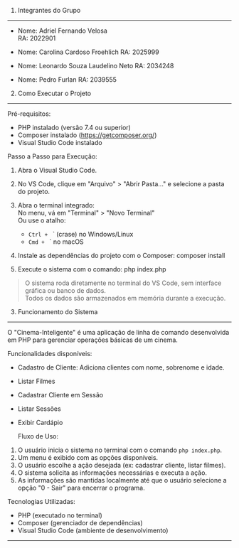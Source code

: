 1. Integrantes do Grupo
------------------------
- Nome: Adriel Fernando Velosa  
  RA: 2022901

- Nome: Carolina Cardoso Froehlich 
  RA: 2025999

- Nome: Leonardo Souza Laudelino Neto
  RA: 2034248

- Nome: Pedro Furlan
  RA: 2039555

2. Como Executar o Projeto
---------------------------
  Pré-requisitos:
- PHP instalado (versão 7.4 ou superior)
- Composer instalado (https://getcomposer.org/)
- Visual Studio Code instalado

Passo a Passo para Execução:

1. Abra o Visual Studio Code.

2. No VS Code, clique em "Arquivo" > "Abrir Pasta..." e selecione a pasta do projeto.

3. Abra o terminal integrado:  
   No menu, vá em "Terminal" > "Novo Terminal"  
   Ou use o atalho:
   - `Ctrl + ` ` (crase) no Windows/Linux
   - `Cmd + ` ` no macOS


4. Instale as dependências do projeto com o Composer:
   composer install

5. Execute o sistema com o comando:
   php index.php


> O sistema roda diretamente no terminal do VS Code, sem interface gráfica ou banco de dados.  
> Todos os dados são armazenados em memória durante a execução.

3. Funcionamento do Sistema
----------------------------
O "Cinema-Inteligente" é uma aplicação de linha de comando desenvolvida em PHP para gerenciar operações básicas de um cinema.

  Funcionalidades disponíveis:
- Cadastro de Cliente: Adiciona clientes com nome, sobrenome e idade.
- Listar Filmes
- Cadastrar Cliente em Sessão
- Listar Sessões
- Exibir Cardápio

  Fluxo de Uso:
1. O usuário inicia o sistema no terminal com o comando `php index.php`.
2. Um menu é exibido com as opções disponíveis.
3. O usuário escolhe a ação desejada (ex: cadastrar cliente, listar filmes).
4. O sistema solicita as informações necessárias e executa a ação.
5. As informações são mantidas localmente até que o usuário selecione a opção "0 - Sair" para encerrar o programa.

  Tecnologias Utilizadas:
- PHP (executado no terminal)
- Composer (gerenciador de dependências)
- Visual Studio Code (ambiente de desenvolvimento)

---
